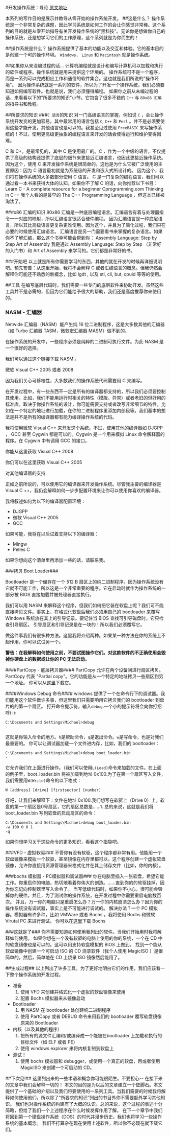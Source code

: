 #开发操作系统：导论
[原文地址](http://www.brokenthorn.com/Resources/OSDev1.html)

本系列的写作目的是展示并教导从零开始的操作系统开发。
##这是什么？
操作系统是一个非常复杂的课题，因此学习系统是如何工作的会让你感觉非常棒。这个系列的目的就是从零开始指导有关开发操作系统的"黑科技"。无论你是想做你自己的操作系统，还是想学习它们的工作原理，这个系列就是为你而生的！

##操作系统是什么？
操作系统提供了基本的功能以及交互和体验。它的基本目的是创建一个可的操作环境。
`Windows`， `Linux` 和 `Macintosh` 就是操作系统。

##如果你从来没编过程的话...
计算机编程就是设计和编写计算机可以加载和执行的软件或程序。操作系统就是用来提供这个环境的。
操作系统可不是一个程序，而是一系列可以完成相应工作和通信的软件集合。这也就是我们所说的"操作环境"。
因为操作系统就是一系列的软件，所以为了开发一个操作系统，我们必须要知道如何编写软件。也就是说，我们必须懂得编程。
如果你之前从未编过程的话，来看看以下的"所要求的知识"小节。它包含了很多不错的 `C++` 与 `80x86 汇编`的指导书和教程。

##所要求的知识
###`C 语言`的知识
对一门高级语言的掌握，例如说 `C` ，会让操作系统开发变的更加容易。其中最常用的语言包括 `C`, `C++` 和 `Perl` 。并不是必须要使用这些才能开发，其他语言也是可以的。我甚至见过使用 `FreeBASIC` 来写操作系统的！不过，使用更高级更抽象的编程语言来开发的话会使得运行和维护变得困难。

C 和 C+。是最常见的，其中 C 是使用最广的。C ，作为一个中级的语言，不仅提供了高级的结构还提供了底层的细节来更接近汇编语言，也因此更接近操作系统。因为这个，使用 C 来开发操作系统是很简单的。这也是为什么它被广泛使用的主要原因：因为 C 语言最初就是为系统级的开发和嵌入式所设计的。
因为这个，我们将在操作系统的大多数部分使用 C 语言。
C 是一门复杂的编程语言，我们可以通过看一本书来获得大体的认知。如果你不了解 C 的话，向你推荐以下书目：
Learn C - A complete resource for a beginner
Cprogramming.com
Thinking in C++
我个人看的是最早的 The C++ Programming Language ，但这本已经被淘汰了。

###x86 汇编的知识
80x86 汇编是一种底层编程语言。汇编语言有着与处理器指令一一对应的映射，所以汇编语言很适合硬件编程。
因为汇编语言是一种底层语言，所以其比高级语言更复杂更难使用。因为这个，并且为了简化过程，我们只在必要的时候使用汇编语言。
汇编语言是另一门需要看书来掌握的复杂语言。如果你不了解汇编，那么这个书单可能会帮到你：
Assembly Language: Step by Step
Art of Assembly
我是通过 Assembly Language: Step by Step （非常好的入门书）和 Art of Assembly 来学习的。它们都是非常好的书。

###开始吧
以上就是所有你需要学习的东西，其他的就在开发的时候再详细说明吧。预先警告：从这里开始，我将不会解释 C 或者汇编语言的概念。但我仍然会解释你可能还不熟悉的新概念，比如 lgdt , 以及 sti, cli, but, cpuid 等等的使用。


##工具
在编写底层代码时，我们需要一些专门的底层软件来协助开发。虽然这些工具并不是必需的，但因为它们能给予很大的帮助，我们还是高度推荐你来使用的。

### NASM - 汇编器
Netwide 汇编器（NASM）能产生纯 16 位二进制程序，这是大多数其他的汇编器（如 Turbo 汇编器 TASM，微软宏汇编器 MASM）做不到的。

在操作系统的开发中，一些程序必须是纯粹的二进制可执行文件。为此 NASM 是一个很好的选择。

我们可以通过这个链接下载 NASM 。

微软 Visual C++ 2005 或者 2008

因为我们关心可移植性，大多数我们的操作系统代码需要用 C 来编写。

在开发过程中，有一些东西不一定是所有的编译器都支持的，所以我们必须要控制其使用。比如，我们不能用运行时相关的特性（模版，异常）或者老旧的但好用的标准库。取决于你操作系统的设计，你可能需要支持或者改写非常细节的特性，比如在一个特定的地址进行加载，在你的二进制程序里添加内部段等。我们基本的想法是并不是所有的编译器都有能力编译操作系统的代码。

我将使用微软 Visual C++ 来开发这个系统。不过，使用其他的编译器如 DJGPP ， GCC 甚至 Cygwin 都是可以的。Cygwin 是一个用来模拟 Linux 命令解释器的程序。在 Cygwin 中有调用 GCC 的接口。

你能从这里获取 Visual C++ 2008

你仍可以在这里获取 Visual C++ 2005

对其他编译器的支持

正如之前所说的，可以使用它的编译器来开发操作系统。尽管我主要的编译器是 Visual C
++，我仍会解释如何一步步配置环境来让你可以使用你喜欢的编译器。

我将叙述如何为以下的编译器配置环境：

* DJGPP
* 微软 Visual C++ 2005
* GCC

如果可能，我将在以后试着支持以下的编译器：
* Mingw
* Pelles C

如果你想向这个清单里再添加一些的话，请联系我。


###拷贝 Boot Loader###

Bootloader 是一个储存在一个 512 B 扇区上的纯二进制程序。因为操作系统没有它就不可能工作，所以这是一个非常重要的程序。它在启动时就作为操作系统的一部分被 BIOS 直接加载并被处理器直接执行。

我们可以用 NASM 来解释这个程序，但我们如何把它装在软盘上呢？我们可不能直接拷贝文件。事实上，在格式化软盘后我们必须用自己的 bootloader 来覆写 Windows 系统放在其上的引导记录。要记住当 BIOS 查找可引导磁盘时，它只检查引导扇区。 引导扇区和引导记录是在一块的！所以我们必须覆写它。

做这件事我们有很多种方法。这里我将介绍两种。如果某一种方法在你的系统上不起作用，你可以试试另一个。

**警告：在我解释如何使用之前，不要试图操作它们。对这款软件的不正确使用会毁掉你硬盘上的数据或让你的 PC 无法启动。**

####PartCopy - 底层拷贝器####
PartCopy 允许在两个设备间进行扇区拷贝。PartCopy 代表 "Partial copy"。它的功能是从一个特定的地址拷贝一些扇区到另一个地址。
你可以从[这里](http://www.brokenthorn.com/Resources/Programs/pcopy02.zip)下载它。

####Windows Debug 命令####
windows 提供了一个在命令行下的调试器。我们能用这个软件做许多事，但这里我们只需要哟用它拷贝我们的 bootloader 到盘片的的第一个扇区。
打开命令提示符，输入`debug`.一个小的提示符将会向你打招呼(-):
```
C:\Documents and Settings\Michael>debug
-
```
这就是你输入命令的地方。`h`是帮助命令，`q`是退出命令。`w`是写命令，也是对我们最重要的。
你可以让调试器加载一个文件进内存，比如，我们的 bootloader：
```
C:\Documents and Settings\Michael>debug boot_loader.bin
-
```
它允许我们在上面进行操作。（我们可以使用`L(Load)`命令来加载的文件。在上面的例子里，boot_loader.bin 将被加载到地址 0x100.为了在第一个扇区写入文件，我们需要用`W(Write)`命令的以下格式：
```
W [address] [drive] [firstsector] [number]
```
好吧，让我们来解释下：文件在地址 0x100.我们想写在软驱上（Drive 0）上。软盘的第一个扇区是0号扇区，它的扇区总数是……1.
总的来说，这就是我们将 boot_loader.bin 写到软盘的启动扇区的命令：
```
C:\Documents and Settings\Michael>debug boot_loader.bin
-w 100 0 0 1
-q
```
如果你想学习关于这些命令的更多知识，看看这个[指导](http://mirror.href.com/thestarman/asm/debug/debug.htm)吧。

###VFD - 虚拟软驱###
不管你有没有软驱，这个程序都非常有用。他能用一个软盘镜像来模拟一个软驱，甚至镜像在内存里都可以。这个程序创建一个虚拟软盘镜像，允许你直接用资源管理器来格式化并在其上储存文件（比如，你的内核）。

###bochs 模拟器 - PC模拟器和调试器###
你在电脑里插入一张软盘，希望它能工作。你重启你的电脑，热切地看着你伟大的创造。……直到你的的软驱挂掉，因为你忘记向控制器里写入命令了。
当写低级代码时，如果你不小心，很可能会毁掉你的硬件。并且，为了测试你的操作系统，在开发过程中你需要重启电脑数百次。
并且，万一你的电脑只是重启怎么办？万一你的内核崩溃怎么办？因为你的操作系统没有调试器，事实上是不可能进行调试的。
解决办法？一个 PC 模拟器。模拟器有许多种，比如 VMWare 或者 Bochs 。我将使用 Bochs 和微软 Virutal PC 来进行测试。
你可以在[这里](http://bochs.sourceforge.net/)下载 Bochs

###这就是了###
你不需要知道如何使用我列出的软件。当我们开始用时我将解释如何使用。
如果你想在一个没有软驱的电脑上使用的你的系统，一个在 CD 中的软盘镜像也是可以的。这可以用支持软盘模拟的 BIOS 上做到。
找到一个能从软盘镜像中创建一个可启动 ISO 的 CD 烧录软件（我个人使用 MagicISO ）是很简单的。然后，简单地在 CD 上烧录 ISO 镜像然后能用了。

##生成过程##
以上列出了许多工具。为了更好地明白它们的作用，我们应该看一下整个操作系统的开发过程。
* 准备
  1. 使用 VFD 来创建并格式化一个虚拟的软盘镜像来使用
  2. 配置 Bochs 模拟器来从镜像启动
* Bootloader
  1. 用 NASM 在 bootloader 处创建纯二进制程序
  2. 使用 PartCopy 或者 DEBUG 命令来用我们的 bootloader 覆写软盘镜像原来的 Bootloader
* 内核（以及其他的程序）
  1. 把所有的源文件汇编和/或编译成一个能被在bootloader 上加载和执行的目标文件（如 ELF 或者 PE）
  2. 使用 windows explorer 来将内核复制到软盘上
* 测试！
  1. 使用 bochs 模拟器和 debugger，或使用一个真正的软盘，再或者使用 MagicISO 来创建一个可启动的 CD。

##下次见!##
这里列出来的一些术语和概念你可能很陌生。不要担心-- 在接下来的文章中我们会解释一切的！
本文的目的是为以后的文章建立一个垫脚石。本文提供了一个基础的介绍以及我们将要使用的一系列工具。当我们需要的时候我将解释如何使用他们，所以除了“所要求的知识”列出的书目外你不需要额外学习其他知识。
我们也对操作系统的构建有了大概的认识。总的来说，这个过程的表述十分简略，但给了我们一个上述程序在什么时候发挥作用了解。
在下一个章节中我们将回到第一个硬盘操作系统（DOS）的时代并漫步历史。我们也将学习一些操作系统的基本概念。
我们不打算杂在现在使用上述软件，所以你不必现在就下载它们。
